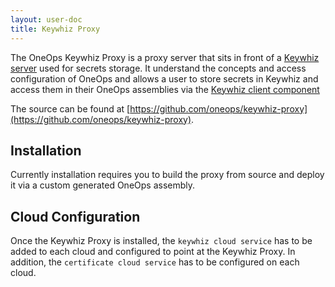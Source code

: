 ```yaml
---
layout: user-doc
title: Keywhiz Proxy
---
```


The OneOps Keywhiz Proxy is a proxy server that sits in front of a
[Keywhiz server](https://square.github.io/keywhiz/)
used for secrets storage. It understand the concepts and access configuration
of OneOps and allows a user to store secrets in Keywhiz and access them in
their OneOps assemblies via the
[Keywhiz client component](../design/keywhiz-client-component.html)

The source can be found at
[https://github.com/oneops/keywhiz-proxy](https://github.com/oneops/keywhiz-proxy).

## Installation

Currently installation requires you to build the proxy from source and deploy it
via a custom generated OneOps assembly.

## Cloud Configuration

Once the Keywhiz Proxy is installed, the `keywhiz cloud service` has to be added
to each cloud and configured to point at the Keywhiz Proxy. In addition, the
`certificate cloud service` has to be configured on each cloud.